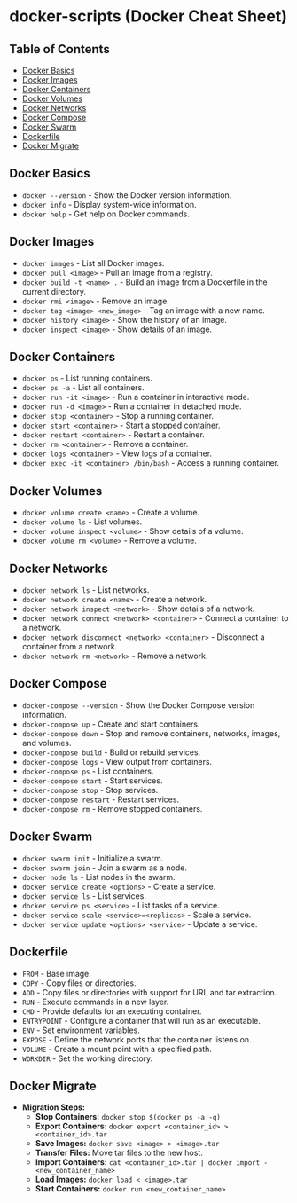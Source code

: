 # docker-scripts (Docker Cheat Sheet)

## Table of Contents
- [Docker Basics](#docker-basics)
- [Docker Images](#docker-images)
- [Docker Containers](#docker-containers)
- [Docker Volumes](#docker-volumes)
- [Docker Networks](#docker-networks)
- [Docker Compose](#docker-compose)
- [Docker Swarm](#docker-swarm)
- [Dockerfile](#dockerfile)
- [Docker Migrate](#docker-migrate)

## Docker Basics
- `docker --version` - Show the Docker version information.
- `docker info` - Display system-wide information.
- `docker help` - Get help on Docker commands.

## Docker Images
- `docker images` - List all Docker images.
- `docker pull <image>` - Pull an image from a registry.
- `docker build -t <name> .` - Build an image from a Dockerfile in the current directory.
- `docker rmi <image>` - Remove an image.
- `docker tag <image> <new_image>` - Tag an image with a new name.
- `docker history <image>` - Show the history of an image.
- `docker inspect <image>` - Show details of an image.

## Docker Containers
- `docker ps` - List running containers.
- `docker ps -a` - List all containers.
- `docker run -it <image>` - Run a container in interactive mode.
- `docker run -d <image>` - Run a container in detached mode.
- `docker stop <container>` - Stop a running container.
- `docker start <container>` - Start a stopped container.
- `docker restart <container>` - Restart a container.
- `docker rm <container>` - Remove a container.
- `docker logs <container>` - View logs of a container.
- `docker exec -it <container> /bin/bash` - Access a running container.

## Docker Volumes
- `docker volume create <name>` - Create a volume.
- `docker volume ls` - List volumes.
- `docker volume inspect <volume>` - Show details of a volume.
- `docker volume rm <volume>` - Remove a volume.

## Docker Networks
- `docker network ls` - List networks.
- `docker network create <name>` - Create a network.
- `docker network inspect <network>` - Show details of a network.
- `docker network connect <network> <container>` - Connect a container to a network.
- `docker network disconnect <network> <container>` - Disconnect a container from a network.
- `docker network rm <network>` - Remove a network.

## Docker Compose
- `docker-compose --version` - Show the Docker Compose version information.
- `docker-compose up` - Create and start containers.
- `docker-compose down` - Stop and remove containers, networks, images, and volumes.
- `docker-compose build` - Build or rebuild services.
- `docker-compose logs` - View output from containers.
- `docker-compose ps` - List containers.
- `docker-compose start` - Start services.
- `docker-compose stop` - Stop services.
- `docker-compose restart` - Restart services.
- `docker-compose rm` - Remove stopped containers.

## Docker Swarm
- `docker swarm init` - Initialize a swarm.
- `docker swarm join` - Join a swarm as a node.
- `docker node ls` - List nodes in the swarm.
- `docker service create <options>` - Create a service.
- `docker service ls` - List services.
- `docker service ps <service>` - List tasks of a service.
- `docker service scale <service>=<replicas>` - Scale a service.
- `docker service update <options> <service>` - Update a service.

## Dockerfile
- `FROM` - Base image.
- `COPY` - Copy files or directories.
- `ADD` - Copy files or directories with support for URL and tar extraction.
- `RUN` - Execute commands in a new layer.
- `CMD` - Provide defaults for an executing container.
- `ENTRYPOINT` - Configure a container that will run as an executable.
- `ENV` - Set environment variables.
- `EXPOSE` - Define the network ports that the container listens on.
- `VOLUME` - Create a mount point with a specified path.
- `WORKDIR` - Set the working directory.

## Docker Migrate
- **Migration Steps:**
  - **Stop Containers:** `docker stop $(docker ps -a -q)`
  - **Export Containers:** `docker export <container_id> > <container_id>.tar`
  - **Save Images:** `docker save <image> > <image>.tar`
  - **Transfer Files:** Move tar files to the new host.
  - **Import Containers:** `cat <container_id>.tar | docker import - <new_container_name>`
  - **Load Images:** `docker load < <image>.tar`
  - **Start Containers:** `docker run <new_container_name>`

